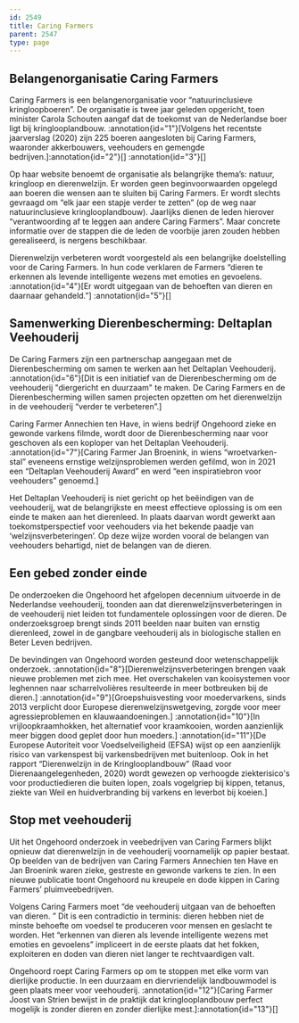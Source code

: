 ```yaml
---
id: 2549
title: Caring Farmers
parent: 2547
type: page
---
```

## Belangenorganisatie Caring Farmers

Caring Farmers is een belangenorganisatie voor “natuurinclusieve kringloopboeren”. De organisatie is twee jaar geleden opgericht, toen minister Carola Schouten aangaf dat de toekomst van de Nederlandse boer ligt bij kringlooplandbouw. :annotation{id="1"}[Volgens het recentste jaarverslag (2020) zijn 225 boeren aangesloten bij Caring Farmers, waaronder akkerbouwers, veehouders en gemengde bedrijven.]:annotation{id="2"}[] :annotation{id="3"}[]

Op haar website benoemt de organisatie als belangrijke thema’s: natuur, kringloop en dierenwelzijn. Er worden geen beginvoorwaarden opgelegd aan boeren die wensen aan te sluiten bij Caring Farmers. Er wordt slechts gevraagd om “elk jaar een stapje verder te zetten” (op de weg naar natuurinclusieve kringlooplandbouw). Jaarlijks dienen de leden hierover “verantwoording af te leggen aan andere Caring Farmers”. Maar concrete informatie over de stappen die de leden de voorbije jaren zouden hebben gerealiseerd, is nergens beschikbaar.

Dierenwelzijn verbeteren wordt voorgesteld als een belangrijke doelstelling voor de Caring Farmers. In hun code verklaren de Farmers “dieren te erkennen als levende intelligente wezens met emoties en gevoelens. :annotation{id="4"}[Er wordt uitgegaan van de behoeften van dieren en daarnaar gehandeld.”] :annotation{id="5"}[]

## Samenwerking Dierenbescherming: Deltaplan Veehouderij

De Caring Farmers zijn een partnerschap aangegaan met de Dierenbescherming om samen te werken aan het Deltaplan Veehouderij. :annotation{id="6"}[Dit is een initiatief van de Dierenbescherming om de veehouderij "diergericht en duurzaam" te maken. De Caring Farmers en de Dierenbescherming willen samen projecten opzetten om het dierenwelzijn in de veehouderij “verder te verbeteren”.]

Caring Farmer Annechien ten Have, in wiens bedrijf Ongehoord zieke en gewonde varkens filmde, wordt door de Dierenbescherming naar voor geschoven als een koploper van het Deltaplan Veehouderij. :annotation{id="7"}[Caring Farmer Jan Broenink, in wiens “wroetvarken-stal” eveneens ernstige welzijnsproblemen werden gefilmd, won in 2021 een “Deltaplan Veehouderij Award” en werd “een inspiratiebron voor veehouders” genoemd.]

Het Deltaplan Veehouderij is niet gericht op het beëindigen van de veehouderij, wat de belangrijkste en meest effectieve oplossing is om een einde te maken aan het dierenleed. In plaats daarvan wordt gewerkt aan toekomstperspectief voor veehouders via het bekende paadje van ‘welzijnsverbeteringen’. Op deze wijze worden vooral de belangen van veehouders behartigd, niet de belangen van de dieren.

## Een gebed zonder einde

De onderzoeken die Ongehoord het afgelopen decennium uitvoerde in de Nederlandse veehouderij, toonden aan dat dierenwelzijnsverbeteringen in de veehouderij niet leiden tot fundamentele oplossingen voor de dieren. De onderzoeksgroep brengt sinds 2011 beelden naar buiten van ernstig dierenleed, zowel in de gangbare veehouderij als in biologische stallen en Beter Leven bedrijven.

De bevindingen van Ongehoord worden gesteund door wetenschappelijk onderzoek. :annotation{id="8"}[Dierenwelzijnsverbeteringen brengen vaak nieuwe problemen met zich mee. Het overschakelen van kooisystemen voor leghennen naar scharrelvolières resulteerde in meer botbreuken bij de dieren.] :annotation{id="9"}[Groepshuisvesting voor moedervarkens, sinds 2013 verplicht door Europese dierenwelzijnswetgeving, zorgde voor meer agressieproblemen en klauwaandoeningen.] :annotation{id="10"}[In vrijloopkraamhokken, het alternatief voor kraamkooien, worden aanzienlijk meer biggen dood geplet door hun moeders.] :annotation{id="11"}[De Europese Autoriteit voor Voedselveiligheid (EFSA) wijst op een aanzienlijk risico van varkenspest bij varkensbedrijven met buitenloop. Ook in het rapport “Dierenwelzijn in de Kringlooplandbouw” (Raad voor Dierenaangelegenheden, 2020) wordt gewezen op verhoogde ziekterisico's voor productiedieren die buiten lopen, zoals vogelgriep bij kippen, tetanus, ziekte van Weil en huidverbranding bij varkens en leverbot bij koeien.]

## Stop met veehouderij

Uit het Ongehoord onderzoek in veebedrijven van Caring Farmers blijkt opnieuw dat dierenwelzijn in de veehouderij voornamelijk op papier bestaat. Op beelden van de bedrijven van Caring Farmers Annechien ten Have en Jan Broenink waren zieke, gestreste en gewonde varkens te zien. In een nieuwe publicatie toont Ongehoord nu kreupele en dode kippen in Caring Farmers’ pluimveebedrijven.

Volgens Caring Farmers moet “de veehouderij uitgaan van de behoeften van dieren. ” Dit is een contradictio in terminis: dieren hebben niet de minste behoefte om voedsel te produceren voor mensen en geslacht te worden. Het “erkennen van dieren als levende intelligente wezens met emoties en gevoelens” impliceert in de eerste plaats dat het fokken, exploiteren en doden van dieren niet langer te rechtvaardigen valt.

Ongehoord roept Caring Farmers op om te stoppen met elke vorm van dierlijke productie. In een duurzaam en diervriendelijk landbouwmodel is geen plaats meer voor veehouderij. :annotation{id="12"}[Caring Farmer Joost van Strien bewijst in de praktijk dat kringlooplandbouw perfect mogelijk is zonder dieren en zonder dierlijke mest.]:annotation{id="13"}[]